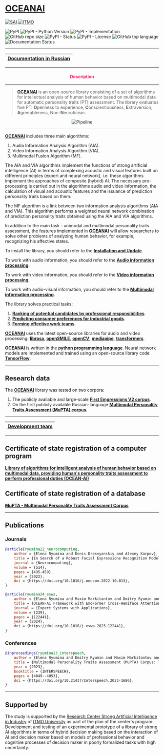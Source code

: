 # [OCEANAI](https://oceanai.readthedocs.io/en/latest/)

[![SAI](./docs/source/_static/badges/SAI_badge_flat.svg)](https://sai.itmo.ru/)
[![ITMO](./docs/source/_static/badges/ITMO_badge_flat.svg)](https://en.itmo.ru/en/)

![PyPI](https://img.shields.io/pypi/v/oceanai)
![PyPI - Python Version](https://img.shields.io/pypi/pyversions/oceanai)
![PyPI - Implementation](https://img.shields.io/pypi/implementation/oceanai)
![GitHub repo size](https://img.shields.io/github/repo-size/dmitryryumin/oceanai)
![PyPI - Status](https://img.shields.io/pypi/status/oceanai)
![PyPI - License](https://img.shields.io/pypi/l/oceanai)
![GitHub top language](https://img.shields.io/github/languages/top/dmitryryumin/oceanai)
![Documentation Status](https://readthedocs.org/projects/oceanai/badge/?version=latest)

---

| [Documentation in Russian](https://oceanai.readthedocs.io/ru/latest/index.html) |
|---------------------------------------------------------------------------------|

---

<h4 align="center"><span style="color:#EC256F;">Description</span></h4>

---

> **[OCEANAI](https://oceanai.readthedocs.io/en/latest/)** is an open-source library consisting of a set of algorithms for intellectual analysis of human behavior based on multimodal data for automatic personality traits (PT) assessment. The library evaluates five PT: **O**penness to experience, **C**onscientiousness, **E**xtraversion, **A**greeableness, Non-**N**euroticism.

<p align="center">
    <img src="https://raw.githubusercontent.com/aimclub/OCEANAI/main/docs/source/_static/Pipeline_OCEANAI.en.svg" alt="Pipeline">
<p>

---

**[OCEANAI](https://oceanai.readthedocs.io/en/latest/)** includes three main algorithms:

1. Audio Information Analysis Algorithm (AIA).
2. Video Information Analysis Algorithm (VIA).
3. Multimodal Fusion Algorithm (MF).

The AIA and VIA algorithms implement the functions of strong artificial intelligence (AI) in terms of complexing acoustic and visual features built on different principles (expert and neural network), i.e. these algorithms implement the approaches of composite (hybrid) AI. The necessary pre-processing is carried out in the algorithms audio and video information, the calculation of visual and acoustic features and the issuance of prediction personality traits based on them.

The MF algorithm is a link between two information analysis algorithms (AIA and VIA). This algorithm performs a weighted neural network combination of prediction personality traits obtained using the AIA and VIA algorithms.

In addition to the main task - unimodal and multimodal personality traits assessment, the features implemented in **[OCEANAI](https://oceanai.readthedocs.io/en/latest/)** will allow researchers to solve other problems of analyzing human behavior, for example, recognizing his affective states.

To install the library, you should refer to the **[Installation and Update](https://oceanai.readthedocs.io/en/latest/user_guide/installation.html#id2)**.

To work with audio information, you should refer to the **[Audio information processing](https://oceanai.readthedocs.io/en/latest/user_guide/samples/audio.html)**.

To work with video information, you should refer to the **[Video information processing](https://oceanai.readthedocs.io/en/latest/user_guide/samples/video.html)**.

To work with audio-visual information, you should refer to the **[Multimodal information processing](https://oceanai.readthedocs.io/en/latest/user_guide/samples/multimodal.html)**.

The library solves practical tasks:

1. **[Ranking of potential candidates by professional responsibilities](https://oceanai.readthedocs.io/en/latest/user_guide/notebooks/Pipeline_practical_task_1.html)**.
2. **[Predicting consumer preferences for industrial goods](https://oceanai.readthedocs.io/en/latest/user_guide/notebooks/Pipeline_practical_task_2.html)**.
3. **[Forming effective work teams](https://oceanai.readthedocs.io/ru/latest/user_guide/notebooks/Pipeline_practical_task_3.html)**.

**[OCEANAI](https://oceanai.readthedocs.io/en/latest/)** uses the latest open-source libraries for audio and video processing: **[librosa](https://librosa.org/)**, **[openSMILE](https://audeering.github.io/opensmile-python/)**, **[openCV](https://pypi.org/project/opencv-python/)**, **[mediapipe](https://google.github.io/mediapipe/getting_started/python)**, **[transformers](https://pypi.org/project/transformers)**.

**[OCEANAI](https://oceanai.readthedocs.io/en/latest/)** is written in the **[python programming language](https://www.python.org/)**. Neural network models are implemented and trained using an open-source library code **[TensorFlow](https://www.tensorflow.org/)**.

---

## Research data

The **[OCEANAI](https://oceanai.readthedocs.io/en/latest/)** library was tested on two corpora:

1) The publicly available and large-scale **[First Empressions V2 corpus](https://chalearnlap.cvc.uab.cat/dataset/24/description/)**.
2) On the first publicly available Russian-language **[Multimodal Personality Traits Assessment (MuPTA) corpus](https://hci.nw.ru/en/pages/mupta-corpus)**.

---

| [Development team](https://oceanai.readthedocs.io/en/latest/about.html) |
|-------------------------------------------------------------------------|

---

## Certificate of state registration of a computer program

**[Library of algorithms for intelligent analysis of human behavior based on multimodal data, providing human's personality traits assessment to perform professional duties (OCEAN-AI)](https://new.fips.ru/registers-doc-view/fips_servlet?DB=EVM&DocNumber=2023613724&TypeFile=html)**

## Certificate of state registration of a database

**[MuPTA - Multimodal Personality Traits Assessment Corpus](https://new.fips.ru/registers-doc-view/fips_servlet?DB=DB&DocNumber=2023624011&TypeFile=html)**

---

## Publications

### Journals

```bibtex
@article{ryumina22_neurocomputing,
    author = {Elena Ryumina and Denis Dresvyanskiy and Alexey Karpov},
    title = {In Search of a Robust Facial Expressions Recognition Model: A Large-Scale Visual Cross-Corpus Study},
    journal = {Neurocomputing},
    volume = {514},
    pages = {435-450},
    year = {2022},
    doi = {https://doi.org/10.1016/j.neucom.2022.10.013},
}
```

```bibtex
@article{ryumina24_eswa,
    author = {Elena Ryumina and Maxim Markitantov and Dmitry Ryumin and Alexey Karpov},
    title = {OCEAN-AI Framework with EmoFormer Cross-Hemiface Attention Approach for Personality Traits Assessment},
    journal = {Expert Systems with Applications},
    volume = {239},
    pages = {122441},
    year = {2024},
    doi = {https://doi.org/10.1016/j.eswa.2023.122441},
}
```

### Conferences

```bibtex
@inproceedings{ryumina23_interspeech,
    author = {Elena Ryumina and Dmitry Ryumin and Maxim Markitantov and Heysem Kaya and Alexey Karpov},
    title = {Multimodal Personality Traits Assessment (MuPTA) Corpus: The Impact of Spontaneous and Read Speech},
    year = {2023},
    booktitle = {INTERSPEECH},
    pages = {4049--4053},
    doi = {https://doi.org/10.21437/Interspeech.2023-1686},
}
```

---

## Supported by

The study is supported by the [Research Center Strong Artificial Intelligence in Industry](https://sai.itmo.ru/)
of [ITMO University](https://en.itmo.ru/) as part of the plan of the center's program: Development and testing of an experimental prototype of a library of strong AI algorithms in terms of hybrid decision making based on the interaction of AI and decision maker based on models of professional behavior and cognitive processes of decision maker in poorly formalized tasks with high uncertainty.
